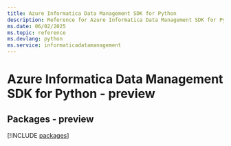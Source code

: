 ```yaml
---
title: Azure Informatica Data Management SDK for Python
description: Reference for Azure Informatica Data Management SDK for Python
ms.date: 06/02/2025
ms.topic: reference
ms.devlang: python
ms.service: informaticadatamanagement
---
```

# Azure Informatica Data Management SDK for Python - preview
## Packages - preview
[!INCLUDE [packages](informatica-data-management-index.md)]